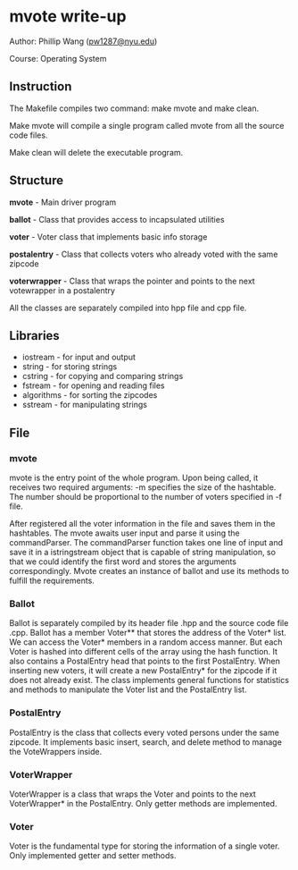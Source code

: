 # mvote write-up
Author: Phillip Wang (pw1287@nyu.edu)

Course: Operating System

## Instruction

The Makefile compiles two command: make mvote and make clean. 

Make mvote will compile a single program called mvote from all the source code files.

Make clean will delete the executable program.

## Structure
**mvote** - Main driver program

**ballot** - Class that provides access to incapsulated utilities

**voter** - Voter class that implements basic info storage

**postalentry** - Class that collects voters who already voted with the same zipcode

**voterwrapper** - Class that wraps the pointer and points to the next votewrapper in a postalentry

All the classes are separately compiled into hpp file and cpp file.

## Libraries

* iostream - for input and output 
* string - for storing strings
* cstring - for copying and comparing strings
* fstream - for opening and reading files
* algorithms - for sorting the zipcodes
* sstream - for manipulating strings

## File
### mvote
mvote is the entry point of the whole program. Upon being called, it receives two required arguments: -m specifies the size of the hashtable. The number should be proportional to the number of voters specified in -f file.

After registered all the voter information in the file and saves them in the hashtables. The mvote awaits user input and parse it using the commandParser. The commandParser function takes one line of input and save it in a istringstream object that is capable of string manipulation, so that we could identify the first word and stores the arguments correspondingly. Mvote creates an instance of ballot and use its methods to fulfill the requirements.

### Ballot
Ballot is separately compiled by its header file .hpp and the source code file .cpp. Ballot has a member Voter** that stores the address of the Voter* list. We can access the Voter* members in a random access manner. But each Voter is hashed into different cells of the array using the hash function. It also contains a PostalEntry head that points to the first PostalEntry. When inserting new voters, it will create a new PostalEntry* for the zipcode if it does not already exist. The class implements general functions for statistics and methods to manipulate the Voter list and the PostalEntry list.

### PostalEntry
PostalEntry is the class that collects every voted persons under the same zipcode. It implements basic insert, search, and delete method to manage the VoteWrappers inside.

### VoterWrapper
VoterWrapper is a class that wraps the Voter and points to the next VoterWrapper* in the PostalEntry. Only getter methods are implemented.

### Voter
Voter is the fundamental type for storing the information of a single voter. Only implemented getter and setter methods.

